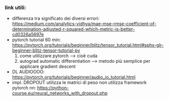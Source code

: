 ### link utili:
* differenza tra significato dei diversi errori:
https://medium.com/analytics-vidhya/mae-mse-rmse-coefficient-of-determination-adjusted-r-squared-which-metric-is-better-cd0326a5697e 
* pytorch tutorial 60 min: https://pytorch.org/tutorials/beginner/blitz/tensor_tutorial.html#sphx-glr-beginner-blitz-tensor-tutorial-py  
  1. come utilizzare pytorch --> cioè cuda 
  2. autograd automatic differentiation --> metodo più semplice per applicare gradient descent
* DL AUDIOOOO: https://pytorch.org/tutorials/beginner/audio_io_tutorial.html
* impl. DROPOUT utilizza le matrici di peso non utilizza framework pytorch nn: https://python-course.eu/neural_networks_with_dropout.php
